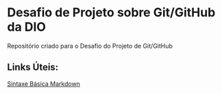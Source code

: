 # Desafio de Projeto sobre Git/GitHub da DIO
Repositório criado para o Desafio do Projeto de Git/GitHub

## Links Úteis:
[Sintaxe Básica Markdown](https://www.markdownguide.org/basic-syntax/)
